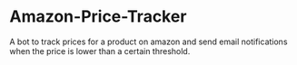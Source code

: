# Amazon-Price-Tracker

A bot to track prices for a product on amazon and send email notifications when the price is lower than a certain threshold. 
